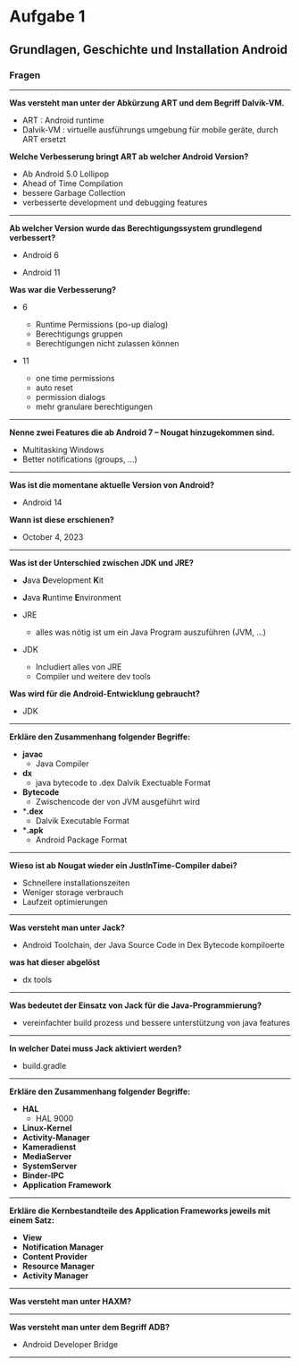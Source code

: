 # Aufgabe 1
## Grundlagen, Geschichte und Installation Android

### Fragen

<hr>

**Was versteht man unter der Abkürzung ART und dem Begriff Dalvik-VM.**

- ART : Android runtime
- Dalvik-VM : virtuelle ausführungs umgebung für mobile geräte, durch ART ersetzt

**Welche Verbesserung bringt ART ab welcher Android Version?**

- Ab Android 5.0 Lollipop
- Ahead of Time Compilation
- bessere Garbage Collection
- verbesserte development und debugging features

<hr>

**Ab welcher Version wurde das Berechtigungssystem grundlegend verbessert?**

- Android 6

- Android 11

**Was war die Verbesserung?**

- 6
    - Runtime Permissions (po-up dialog)
    - Berechtigungs gruppen
    - Berechtigungen nicht zulassen können

- 11
    - one time permissions
    - auto reset
    - permission dialogs
    - mehr granulare berechtigungen

<hr>

**Nenne zwei Features die ab Android 7 – Nougat hinzugekommen sind.**

- Multitasking Windows
- Better notifications (groups, ...)

<hr>

**Was ist die momentane aktuelle Version von Android?**

- Android 14 

**Wann ist diese erschienen?**

- October 4, 2023

<hr>

**Was ist der Unterschied zwischen JDK und JRE?**

- **J**ava **D**evelopment **K**it
- **J**ava **R**untime **E**nvironment

- JRE
    - alles was nötig ist um ein Java Program auszuführen (JVM, ...)

- JDK
    - Includiert alles von JRE
    - Compiler und weitere dev tools

**Was wird für die Android-Entwicklung gebraucht?**

- JDK

<hr>

**Erkläre den Zusammenhang folgender Begriffe:**

- **javac**
    - Java Compiler
- **dx**
    - java bytecode to .dex Dalvik Exectuable Format
- **Bytecode**
    - Zwischencode der von JVM ausgeführt wird
- ***.dex**
    - Dalvik Executable Format
- ***.apk**
    - Android Package Format

<hr>

**Wieso ist ab Nougat wieder ein JustInTime-Compiler dabei?**

- Schnellere installationszeiten
- Weniger storage verbrauch
- Laufzeit optimierungen

<hr>

**Was versteht man unter Jack?**

- Android Toolchain, der Java Source Code in Dex Bytecode kompiloerte

**was hat dieser abgelöst**

- dx tools

<hr>

**Was bedeutet der Einsatz von Jack für die Java-Programmierung?**

- vereinfachter build prozess und bessere unterstützung von java features

<hr>

**In welcher Datei muss Jack aktiviert werden?**

- build.gradle

<hr>

**Erkläre den Zusammenhang folgender Begriffe:**

- **HAL**
    - HAL 9000
- **Linux-Kernel**
- **Activity-Manager**
- **Kameradienst**
- **MediaServer**
- **SystemServer**
- **Binder-IPC**
- **Application Framework**

<hr>

**Erkläre die Kernbestandteile des Application Frameworks jeweils mit einem Satz:**

- **View**
- **Notification Manager**
- **Content Provider**
- **Resource Manager**
- **Activity Manager**

<hr>

**Was versteht man unter HAXM?**

<hr>

**Was versteht man unter dem Begriff ADB?**

- Android Developer Bridge

<hr>